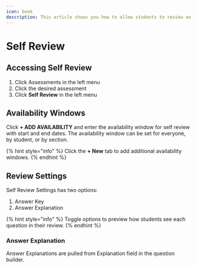 ```yaml
---
icon: book
description: This article shows you how to allow students to review an assessment.
---
```


# Self Review

## Accessing Self Review

1. Click Assessments in the left menu
2. Click the desired assessment
3. Click **Self Review** in the left menu

## Availability Windows

Click **+ ADD AVAILABILITY** and enter the availability window for self review with start and end dates. The availability window can be set for everyone, by student, or by section.

{% hint style="info" %}
Click the **+ New** tab to add additional availability windows.&#x20;
{% endhint %}

## Review Settings&#x20;

Self Review Settings has two options:

1. Answer Key
2. Answer Explanation

{% hint style="info" %}
Toggle options to preview how students see each question in their review.
{% endhint %}

### **Answer Explanation**

Answer Explanations are pulled from Explanation field in the question builder.
